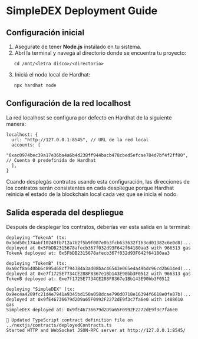 # SimpleDEX Deployment Guide

## Configuración inicial
1. Asegurate de tener **Node.js** instalado en tu sistema.
2. Abrí la terminal y navegá al directorio donde se encuentra tu proyecto:

```
   cd /mnt/<letra disco>/<directorio>
```

3. Iniciá el nodo local de Hardhat:

```
   npx hardhat node
```

## Configuración de la red localhost
La red localhost se configura por defecto en Hardhat de la siguiente manera:

```
localhost: {
  url: "http://127.0.0.1:8545", // URL de la red local
  accounts: [
    "0xac0974bec39a17e36ba4a6b4d238ff944bacb478cbed5efcae784d7bf4f2ff80", // Cuenta 0 predefinida de Hardhat
  ],
}
```

Cuando desplegás contratos usando esta configuración, las direcciones de los contratos serán consistentes en cada despliegue porque Hardhat reinicia el estado de la blockchain local cada vez que se inicia el nodo.

## Salida esperada del despliegue
Después de desplegar los contratos, deberías ver esta salida en la terminal:

```
deploying "TokenA" (tx: 0x3dd50c174abf10249fb712a7b2f5b9f007e0b3fcb633632f163cd01382c6e0d8)...: deployed at 0x5FbDB2315678afecb367f032d93F642f64180aa3 with 966313 gas
TokenA deployed at: 0x5FbDB2315678afecb367f032d93F642f64180aa3

deploying "TokenB" (tx: 0xa0cf8a640bb6c895468cf794384a3ad08bac46543e065e4a49bdc96cd2b614ed)...: deployed at 0xe7f1725E7734CE288F8367e1Bb143E90bb3F0512 with 966313 gas
TokenB deployed at: 0xe7f1725E7734CE288F8367e1Bb143E90bb3F0512

deploying "SimpleDEX" (tx: 0x9ec4a4289fc21d4e7941a9345bd150a058dcae790d0718e16394f6618e0fe87b)...: deployed at 0x9fE46736679d2D9a65F0992F2272dE9f3c7fa6e0 with 1488610 gas
SimpleDEX deployed at: 0x9fE46736679d2D9a65F0992F2272dE9f3c7fa6e0

📝 Updated TypeScript contract definition file on ../nextjs/contracts/deployedContracts.ts
Started HTTP and WebSocket JSON-RPC server at http://127.0.0.1:8545/
```